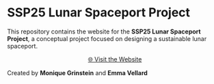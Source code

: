 # SSP25 Lunar Spaceport Project

This repository contains the website for the **SSP25 Lunar Spaceport Project**, a conceptual project focused on designing a sustainable lunar spaceport. 

<p align="center">
  <a href="https://isu-ssp25.github.io/">🌐 Visit the Website</a>
</p>

Created by **Monique Grinstein** and **Emma Vellard** 

